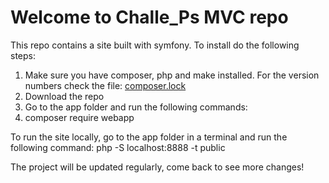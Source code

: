 # Welcome to Challe_Ps MVC repo

This repo contains a site built with symfony.
To install do the following steps:
1. Make sure you have composer, php and make installed. For the version numbers check the file: [composer.lock](symfony/app/composer.lock)
2. Download the repo
3. Go to the app folder and run the following commands:
  1. composer require webapp

To run the site locally, go to the app folder in a terminal and run the following command:
    php -S localhost:8888 -t public

The project will be updated regularly, come back to see more changes!
